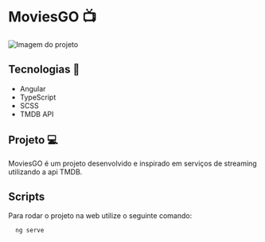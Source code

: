 
# MoviesGO 📺
<img src="github/moviesGO" alt="Imagem do projeto"/>

## Tecnologias 🚀

 - Angular
 - TypeScript
 - SCSS
 - TMDB API

## Projeto 💻
MoviesGO é um projeto desenvolvido e inspirado em serviços de streaming utilizando a api TMDB.

## Scripts 
Para rodar o projeto na web utilize o seguinte comando: 
```bash
  ng serve
```


